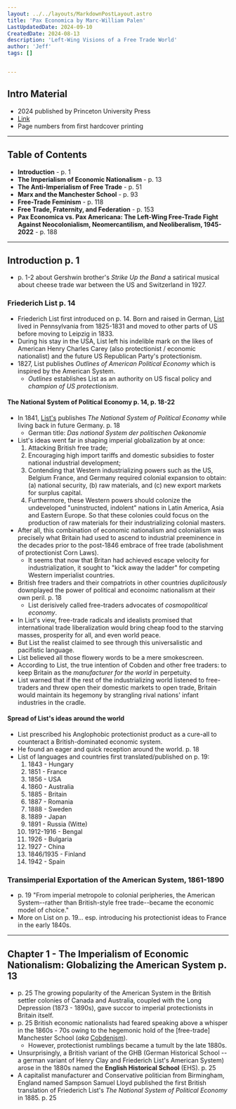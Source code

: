 ```yaml
---
layout: ../../layouts/MarkdownPostLayout.astro
title: 'Pax Economica by Marc-William Palen'
LastUpdatedDate: 2024-09-10
CreatedDate: 2024-08-13
description: 'Left-Wing Visions of a Free Trade World'
author: 'Jeff'
tags: []


---
```


## Intro Material
* 2024 published by Princeton University Press
* [Link](https://press.princeton.edu/books/hardcover/9780691199320/pax-economica)
* Page numbers from first hardcover printing


***

## Table of Contents
* **Introduction** - p. 1
* **The Imperialism of Economic Nationalism** - p. 13
* **The Anti-Imperialism of Free Trade** - p. 51
* **Marx and the Manchester School** - p. 93
* **Free-Trade Feminism** - p. 118
* **Free Trade, Fraternity, and Federation** - p. 153
* **Pax Economica vs. Pax Americana: The Left-Wing Free-Trade Fight Against Neocolonialism, Neomercantilism, and Neoliberalism, 1945-2022** - p. 188

***

## Introduction p. 1
* p. 1-2 about Gershwin brother's *Strike Up the Band* a satirical musical about cheese trade war between the US and Switzerland in 1927.

### Friederich List p. 14
* Friederich List first introduced on p. 14. Born and raised in German, [List](https://en.wikipedia.org/wiki/Friedrich_List) lived in Pennsylvania from 1825-1831 and moved to other parts of US before moving to Leipzig in 1833.
* During his stay in the USA, List left his indelible mark on the likes of American Henry Charles Carey (also protectionist / economic nationalist) and the future US Republican Party's protectionism.
* 1827, List publishes *Outlines of American Political Economy* which is inspired by the American System.
	* *Outlines* establishes List as an authority on US fiscal policy and *champion of US protectionism*. 

#### The National System of Political Economy p. 14, p. 18-22 
* In 1841, [List's](https://en.wikipedia.org/wiki/Friedrich_List#Journalism_and_The_National_System:_1837–1841) publishes *The National System of Political Economy* while living back in future Germany. p. 18 
	* German title: *Das national System der politischen Oekonomie*
* List's ideas went far in shaping imperial globalization by at once:
	1. Attacking British free trade;
	1. Encouraging high import tariffs and domestic subsidies to foster national industrial development;
	1. Contending that Western industrializing powers such as the US, Belgium France, and Germany required colonial expansion to obtain: (a) national security, (b) raw materials, and (c) new export markets for surplus capital.
	1. Furthermore, these Western powers should colonize the undeveloped "uninstructed, indolent" nations in Latin America, Asia and Eastern Europe. So that these colonies could focus on the production of raw materials for their industrializing colonial masters.
* After all, this combination of economic nationalism and colonialism was precisely what Britain had used to ascend to industrial preeminence in the decades prior to the post-1846 embrace of free trade (abolishment of protectionist Corn Laws).
	* It seems that now that Britan had achieved escape velocity for industrialization, it sought to "kick away the ladder" for competing Western imperialist countries.
* British free traders and their compatriots in other countries *duplicitously* downplayed the power of political and econoimc nationalism at their own peril. p. 18
	* List derisively called free-traders advocates of *cosmopolitical economy*.
* In List's view, free-trade radicals and idealists promised that international trade liberalization would bring cheap food to the starving masses, prosperity for all, and even world peace.
* But List the realist claimed to see through this universalistic and pacifistic language.
* List believed all those flowery words to be a mere smokescreen.
* According to List, the true intention of Cobden and other free traders: to keep Britain as the *manufacturer for the world* in perpetuity.
* List warned that if the rest of the industrializing world listened to free-traders and threw open their domestic markets to open trade, Britain would maintain its hegemony by strangling rival nations' infant industries in the cradle.

#### Spread of List's ideas around the world
* List prescribed his Anglophobic protectionist product as a cure-all to counteract a British-dominated economic system. 
* He found an eager and quick reception around the world. p. 18
* List of languages and countries first translated/published on p. 19:
	1. 1843 - Hungary
	1. 1851 - France
	1. 1856 - USA
	1. 1860 - Australia
	1. 1885 - Britain
	1. 1887 - Romania
	1. 1888 - Sweden
	1. 1889 - Japan
	1. 1891 - Russia (Witte)
	1. 1912-1916 - Bengal
	1. 1926 - Bulgaria
	1. 1927 - China
	1. 1846/1935 - Finland
	1. 1942 - Spain

### Transimperial Exportation of the American System, 1861-1890
* p. 19 "From imperial metropole to colonial peripheries, the American System--rather than British-style free trade--became the economic model of choice."
* More on List on p. 19... esp. introducing his protectionist ideas to France in the early 1840s.

***


## Chapter 1 - The Imperialism of Economic Nationalism: Globalizing the American System p. 13
* p. 25 The growing popularity of the American System in the British settler colonies of Canada and Australia, coupled with the Long Depression (1873 - 1890s), gave succor to imperial protectionists in Britain itself.
* p. 25 British economic nationalists had feared speaking above a whisper in the 1860s - 70s owing to the hegemonic hold of the [free-trade] Manchester School (*aka* [Cobdenism](https://en.wikipedia.org/wiki/Richard_Cobden)). 
	* However, protectionist rumblings became a tumult by the late 1880s.
* Unsurprisingly, a British variant of the GHB (German Historical School -- a german variant of Henry Clay and Friederich List's American System) arose in the 1880s named the **English Historical School** (EHS). p. 25
* A capitalist manufacturer and Conservative politician from Birmingham, England named Sampson Samuel Lloyd published the first British translation of Friederich List's *The National System of Political Economy* in 1885. p. 25




